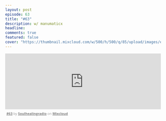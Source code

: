 ```yaml
---
layout: post
episode: 63
title: "#63"
description: w/ manumaticx
headline:
comments: true  
featured: false
cover: "https://thumbnail.mixcloud.com/w/500/h/500/q/85/upload/images/extaudio/fb78d0f1-2feb-47d1-ac95-acf67be88d7f.jpg"
---
```


<iframe width="100%" height="180" src="https://www.mixcloud.com/widget/iframe/?embed_type=widget_standard&amp;embed_uuid=5cae92f4-0d79-4c3f-b1b5-2f6068d1e243&amp;feed=https%3A%2F%2Fwww.mixcloud.com%2Fsoulhealingradio%2F63%2F&amp;hide_cover=1&amp;hide_tracklist=1&amp;replace=0" frameborder="0"></iframe><div style="clear: both; height: 3px; width: auto;"></div><p style="display: block; font-size: 11px; font-family: 'Open Sans', Helvetica, Arial, sans-serif; margin: 0px; padding: 3px 4px; color: rgb(153, 153, 153); width: auto;"><a href="https://www.mixcloud.com/soulhealingradio/63/?utm_source=widget&amp;utm_medium=web&amp;utm_campaign=base_links&amp;utm_term=resource_link" target="_blank" style="color:#808080; font-weight:bold;">#63</a><span> by </span><a href="https://www.mixcloud.com/soulhealingradio/?utm_source=widget&amp;utm_medium=web&amp;utm_campaign=base_links&amp;utm_term=profile_link" target="_blank" style="color:#808080; font-weight:bold;">Soulhealingradio</a><span> on </span><a href="https://www.mixcloud.com/?utm_source=widget&amp;utm_medium=web&amp;utm_campaign=base_links&amp;utm_term=homepage_link" target="_blank" style="color:#808080; font-weight:bold;"> Mixcloud</a></p><div style="clear: both; height: 3px; width: auto;"></div>
